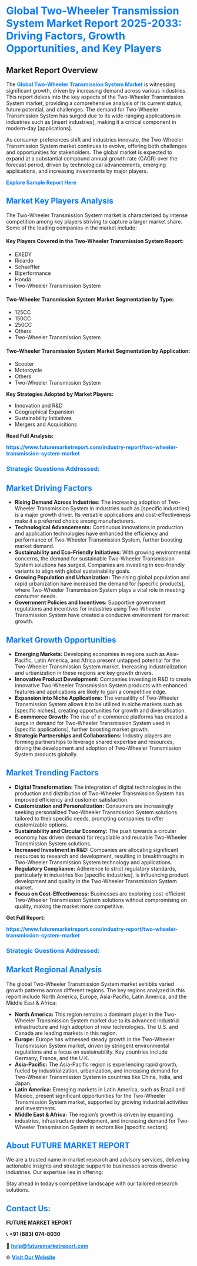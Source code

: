 <h1 style="color: #007BFF;">Global Two-Wheeler Transmission System Market Report 2025-2033: Driving Factors, Growth Opportunities, and Key Players</h1>

<section id="overview">
<h2>Market Report Overview</h2>
<p>The <a href="https://www.futuremarketreport.com/industry-report/two-wheeler-transmission-system-market" style="color: #007BFF; text-decoration: none;"><strong>Global Two-Wheeler Transmission System Market</strong></a> is witnessing significant growth, driven by increasing demand across various industries. This report delves into the key aspects of the Two-Wheeler Transmission System market, providing a comprehensive analysis of its current status, future potential, and challenges. The demand for Two-Wheeler Transmission System has surged due to its wide-ranging applications in industries such as [insert industries], making it a critical component in modern-day [applications].</p>
<p>As consumer preferences shift and industries innovate, the Two-Wheeler Transmission System market continues to evolve, offering both challenges and opportunities for stakeholders. The global market is expected to expand at a substantial compound annual growth rate (CAGR) over the forecast period, driven by technological advancements, emerging applications, and increasing investments by major players.</p>
</section>

<section id="overview">
<p><a href="https://www.futuremarketreport.com/request-sample/reportId=97171" style="color: #007BFF; text-decoration: none;"><strong>Explore Sample Report Here</strong></a></p>
</section>

<section id="key-players">
<h2 style="color: #007BFF;">Market Key Players Analysis</h2>
<p>The Two-Wheeler Transmission System market is characterized by intense competition among key players striving to capture a larger market share. Some of the leading companies in the market include:</p>
<h4>Key Players Covered in the Two-Wheeler Transmission System Report:</h4>
<ul><li>EXEDY</li><li>Ricardo</li><li>Schaeffler</li><li>Biperformance</li><li>Honda</li><li>Two-Wheeler Transmission System</li></ul>
<h4>Two-Wheeler Transmission System Market Segmentation by Type:</h4>
<ul><li>125CC</li><li>150CC</li><li>250CC</li><li>Others</li><li>Two-Wheeler Transmission System</li></ul>

<h4>Two-Wheeler Transmission System Market Segmentation by Application:</h4>
<ul><li>Scooter</li><li>Motorcycle</li><li>Others</li><li>Two-Wheeler Transmission System</li></ul>
<p><strong>Key Strategies Adopted by Market Players:</strong></p>
<ul>
<li>Innovation and R&D</li>
<li>Geographical Expansion</li>
<li>Sustainability Initiatives</li>
<li>Mergers and Acquisitions</li>
</ul>
</section>

<section>
<p><strong>Read Full Analysis: </strong></p><a href="https://www.futuremarketreport.com/industry-report/two-wheeler-transmission-system-market" style="color: #007BFF; text-decoration: none;"><strong>https://www.futuremarketreport.com/industry-report/two-wheeler-transmission-system-market</strong></a>
<h3 style="color: #007BFF;">Strategic Questions Addressed:</h3>
</section>

<section id="driving-factors">
<h2 style="color: #007BFF;">Market Driving Factors</h2>
<ul>
<li><strong>Rising Demand Across Industries:</strong> The increasing adoption of Two-Wheeler Transmission System in industries such as [specific industries] is a major growth driver. Its versatile applications and cost-effectiveness make it a preferred choice among manufacturers.</li>
<li><strong>Technological Advancements:</strong> Continuous innovations in production and application technologies have enhanced the efficiency and performance of Two-Wheeler Transmission System, further boosting market demand.</li>
<li><strong>Sustainability and Eco-Friendly Initiatives:</strong> With growing environmental concerns, the demand for sustainable Two-Wheeler Transmission System solutions has surged. Companies are investing in eco-friendly variants to align with global sustainability goals.</li>
<li><strong>Growing Population and Urbanization:</strong> The rising global population and rapid urbanization have increased the demand for [specific products], where Two-Wheeler Transmission System plays a vital role in meeting consumer needs.</li>
<li><strong>Government Policies and Incentives:</strong> Supportive government regulations and incentives for industries using Two-Wheeler Transmission System have created a conducive environment for market growth.</li>
</ul>
</section>

<section id="growth-opportunities">
<h2 style="color: #007BFF;">Market Growth Opportunities</h2>
<ul>
<li><strong>Emerging Markets:</strong> Developing economies in regions such as Asia-Pacific, Latin America, and Africa present untapped potential for the Two-Wheeler Transmission System market. Increasing industrialization and urbanization in these regions are key growth drivers.</li>
<li><strong>Innovative Product Development:</strong> Companies investing in R&D to create innovative Two-Wheeler Transmission System products with enhanced features and applications are likely to gain a competitive edge.</li>
<li><strong>Expansion into Niche Applications:</strong> The versatility of Two-Wheeler Transmission System allows it to be utilized in niche markets such as [specific niches], creating opportunities for growth and diversification.</li>
<li><strong>E-commerce Growth:</strong> The rise of e-commerce platforms has created a surge in demand for Two-Wheeler Transmission System used in [specific applications], further boosting market growth.</li>
<li><strong>Strategic Partnerships and Collaborations:</strong> Industry players are forming partnerships to leverage shared expertise and resources, driving the development and adoption of Two-Wheeler Transmission System products globally.</li>
</ul>
</section>

<section id="trending-factors">
<h2 style="color: #007BFF;">Market Trending Factors</h2>
<ul>
<li><strong>Digital Transformation:</strong> The integration of digital technologies in the production and distribution of Two-Wheeler Transmission System has improved efficiency and customer satisfaction.</li>
<li><strong>Customization and Personalization:</strong> Consumers are increasingly seeking personalized Two-Wheeler Transmission System solutions tailored to their specific needs, prompting companies to offer customizable options.</li>
<li><strong>Sustainability and Circular Economy:</strong> The push towards a circular economy has driven demand for recyclable and reusable Two-Wheeler Transmission System solutions.</li>
<li><strong>Increased Investment in R&D:</strong> Companies are allocating significant resources to research and development, resulting in breakthroughs in Two-Wheeler Transmission System technology and applications.</li>
<li><strong>Regulatory Compliance:</strong> Adherence to strict regulatory standards, particularly in industries like [specific industries], is influencing product development and quality in the Two-Wheeler Transmission System market.</li>
<li><strong>Focus on Cost-Effectiveness:</strong> Businesses are exploring cost-efficient Two-Wheeler Transmission System solutions without compromising on quality, making the market more competitive.</li>
</ul>
</section>

<section>
<p><strong>Get Full Report: </strong></p><a href="https://www.futuremarketreport.com/industry-report/two-wheeler-transmission-system-market" style="color: #007BFF; text-decoration: none;"><strong>https://www.futuremarketreport.com/industry-report/two-wheeler-transmission-system-market</strong></a>
<h3 style="color: #007BFF;">Strategic Questions Addressed:</h3>
</section>


<section id="regional-analysis">
<h2 style="color: #007BFF;">Market Regional Analysis</h2>
<p>The global Two-Wheeler Transmission System market exhibits varied growth patterns across different regions. The key regions analyzed in this report include North America, Europe, Asia-Pacific, Latin America, and the Middle East & Africa:</p>
<ul>
<li><strong>North America:</strong> This region remains a dominant player in the Two-Wheeler Transmission System market due to its advanced industrial infrastructure and high adoption of new technologies. The U.S. and Canada are leading markets in this region.</li>
<li><strong>Europe:</strong> Europe has witnessed steady growth in the Two-Wheeler Transmission System market, driven by stringent environmental regulations and a focus on sustainability. Key countries include Germany, France, and the U.K.</li>
<li><strong>Asia-Pacific:</strong> The Asia-Pacific region is experiencing rapid growth, fueled by industrialization, urbanization, and increasing demand for Two-Wheeler Transmission System in countries like China, India, and Japan.</li>
<li><strong>Latin America:</strong> Emerging markets in Latin America, such as Brazil and Mexico, present significant opportunities for the Two-Wheeler Transmission System market, supported by growing industrial activities and investments.</li>
<li><strong>Middle East & Africa:</strong> The region’s growth is driven by expanding industries, infrastructure development, and increasing demand for Two-Wheeler Transmission System in sectors like [specific sectors].</li>
</ul>
</section>

<footer>
<h2 style="color: #007BFF;">About FUTURE MARKET REPORT</h2>
<p>We are a trusted name in market research and advisory services, delivering actionable insights and strategic support to businesses across diverse industries. Our expertise lies in offering:</p>

<p>Stay ahead in today’s competitive landscape with our tailored research solutions.</p>

<h2 style="color: #007BFF;">Contact Us:</h2>
<p><strong>FUTURE MARKET REPORT</strong></p>
<p>📞 <strong>+91 (883) 074-8030</strong></p>
<p>📧 <strong><a href="mailto:help@futuremarketreport.com" style="color: #007BFF;">help@futuremarketreport.com</a></strong></p>
<p>🌐 <strong><a href="https://www.futuremarketreport.com/" style="color: #007BFF;">Visit Our Website</a></strong></p>
</footer>